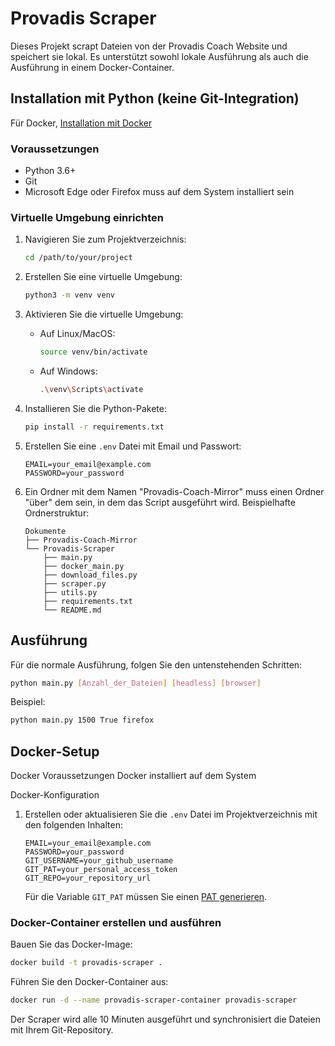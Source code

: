 # Provadis Scraper

Dieses Projekt scrapt Dateien von der Provadis Coach Website und speichert sie lokal. Es unterstützt sowohl lokale Ausführung als auch die Ausführung in einem Docker-Container.

## Installation mit Python (keine Git-Integration)
Für Docker, [Installation mit Docker](#docker-setup)

### Voraussetzungen

- Python 3.6+
- Git
- Microsoft Edge oder Firefox muss auf dem System installiert sein

### Virtuelle Umgebung einrichten

1. Navigieren Sie zum Projektverzeichnis:
    ```bash
    cd /path/to/your/project
    ```

2. Erstellen Sie eine virtuelle Umgebung:
    ```bash
    python3 -m venv venv
    ```

3. Aktivieren Sie die virtuelle Umgebung:
    - Auf Linux/MacOS:
        ```bash
        source venv/bin/activate
        ```
    - Auf Windows:
        ```bash
        .\venv\Scripts\activate
        ```

4. Installieren Sie die Python-Pakete:
    ```bash
    pip install -r requirements.txt
    ```

5. Erstellen Sie eine `.env` Datei mit Email und Passwort:
    ```plaintext
    EMAIL=your_email@example.com
    PASSWORD=your_password
    ```

6. Ein Ordner mit dem Namen "Provadis-Coach-Mirror" muss einen Ordner "über" dem sein, in dem das Script ausgeführt wird.
    Beispielhafte Ordnerstruktur:
    ```plaintext
    Dokumente
    ├── Provadis-Coach-Mirror
    └── Provadis-Scraper
        ├── main.py
        ├── docker_main.py
        ├── download_files.py
        ├── scraper.py
        ├── utils.py
        ├── requirements.txt
        └── README.md
    ```

## Ausführung

Für die normale Ausführung, folgen Sie den untenstehenden Schritten:

```bash
python main.py [Anzahl_der_Dateien] [headless] [browser]
```
Beispiel:
```bash
python main.py 1500 True firefox
```

## Docker-Setup
Docker Voraussetzungen
    Docker installiert auf dem System

Docker-Konfiguration
1. Erstellen oder aktualisieren Sie die `.env` Datei im Projektverzeichnis mit den folgenden Inhalten:
    ```plaintext
    EMAIL=your_email@example.com
    PASSWORD=your_password
    GIT_USERNAME=your_github_username
    GIT_PAT=your_personal_access_token
    GIT_REPO=your_repository_url
    ```

    Für die Variable `GIT_PAT` müssen Sie einen [PAT generieren](https://docs.github.com/en/authentication/keeping-your-account-and-data-secure/managing-your-personal-access-tokens#creating-a-fine-grained-personal-access-token).


### Docker-Container erstellen und ausführen
Bauen Sie das Docker-Image:
```bash
docker build -t provadis-scraper .
```
Führen Sie den Docker-Container aus:
```bash
docker run -d --name provadis-scraper-container provadis-scraper
```
Der Scraper wird alle 10 Minuten ausgeführt und synchronisiert die Dateien mit Ihrem Git-Repository.
